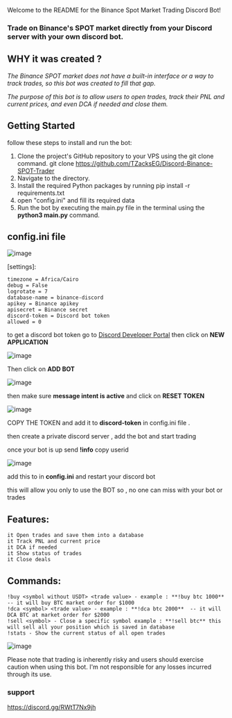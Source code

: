 Welcome to the README for the Binance Spot Market Trading Discord Bot! 

### Trade on Binance's SPOT market directly from your Discord server with your own discord bot. 

## WHY it was created ?
_The Binance SPOT market does not have a built-in interface or a way to track trades, so this bot was created to fill that gap._

_The purpose of this bot is to allow users to open trades, track their PNL and current prices, and even DCA if needed and close them._

## Getting Started
follow these steps to install and run the bot:

1. Clone the project's GitHub repository to your VPS using the git clone command. git clone https://github.com/TZacksEG/Discord-Binance-SPOT-Trader
2. Navigate to the <Discord-Binance-SPOT-Trader> directory.
3. Install the required Python packages by running pip install -r requirements.txt
4. open "config.ini" and fill its required data 
5. Run the bot by executing the main.py file in the terminal using the **python3 main.py** command.

## config.ini file 
![image](https://user-images.githubusercontent.com/106902748/221427059-9be287ba-a56d-417e-b1af-a8689a0e14f9.png)


[settings]:

    timezone = Africa/Cairo
    debug = False
    logrotate = 7
    database-name = binance-discord
    apikey = Binance apikey
    apisecret = Binance secret
    discord-token = Discord bot token
    allowed = 0


to get a discord bot token go to [Discord Developer Portal](https://discord.com/developers/applications)
then click on **NEW APPLICATION**

![image](https://user-images.githubusercontent.com/106902748/221427406-5e14b25a-9167-4ecc-ba45-5c24259b3a42.png)

Then click on **ADD BOT**

![image](https://user-images.githubusercontent.com/106902748/221427482-ad26da36-5f5e-452d-b627-01add29a3eaf.png)

then make sure **message intent is active** and click on **RESET TOKEN**

![image](https://user-images.githubusercontent.com/106902748/221427602-617c4dbb-f908-4c6d-bb3e-41bb8a438567.png)


COPY THE TOKEN and add it to **discord-token** in config.ini file .

then create a private discord server , add the bot and start trading

once your bot is up send **!info** copy userid 

![image](https://user-images.githubusercontent.com/106902748/221430020-9328da53-b2c4-453e-a498-9213e07e7a10.png)

add this to <allowed> in **config.ini** and restart your discord bot 

this will allow you only to use the BOT so , no one can miss with your bot or trades

## Features:

    it Open trades and save them into a database
    it Track PNL and current price
    it DCA if needed
    it Show status of trades
    it Close deals



## Commands:
    
    !buy <symbol without USDT> <trade value> - example : **!buy btc 1000** -- it will buy BTC market order for $1000
    !dca <symbol> <trade value> - example : **!dca btc 2000**  -- it will DCA BTC at market order for $2000
    !sell <symbol> - Close a specific symbol example : **!sell btc** this will sell all your position which is saved in database
    !stats - Show the current status of all open trades

![image](https://user-images.githubusercontent.com/106902748/221428152-a8e7538d-add8-4277-bd6a-2d1e644fb6d4.png)




Please note that trading is inherently risky and users should exercise caution when using this bot. 
I'm not responsible for any losses incurred through its use.

### support

https://discord.gg/RWtT7Nx9jh
